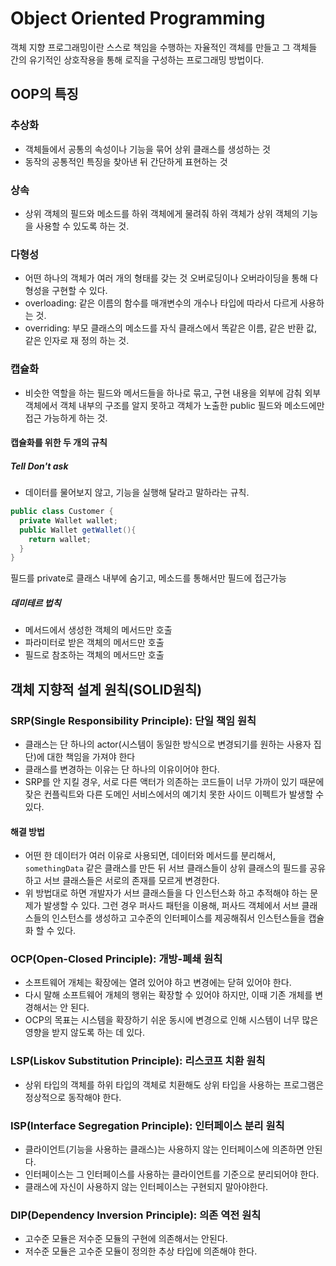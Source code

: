 # Object Oriented Programming

객체 지향 프로그래밍이란 스스로 책임을 수행하는 자율적인 객체를 만들고 그 객체들 간의 유기적인 상호작용을 통해 로직을 구성하는 프로그래밍 방법이다.

## OOP의 특징

### 추상화

- 객체들에서 공통의 속성이나 기능을 묶어 상위 클래스를 생성하는 것
- 동작의 공통적인 특징을 찾아낸 뒤 간단하게 표현하는 것

### 상속

- 상위 객체의 필드와 메소드를 하위 객체에게 물려줘 하위 객체가 상위 객체의 기능을 사용할 수 있도록 하는 것.

### 다형성

- 어떤 하나의 객체가 여러 개의 형태를 갖는 것 오버로딩이나 오버라이딩을 통해 다형성을 구현할 수 있다.
- overloading: 같은 이름의 함수를 매개변수의 개수나 타입에 따라서 다르게 사용하는 것.
- overriding: 부모 클래스의 메소드를 자식 클래스에서 똑같은 이름, 같은 반환 값, 같은 인자로 재 정의 하는 것.

### 캡슐화

- 비슷한 역할을 하는 필드와 메서드들을 하나로 묶고, 구현 내용을 외부에 감춰 외부 객체에서 객체 내부의 구조를 알지 못하고 객체가 노출한 public 필드와 메소드에만 접근 가능하게 하는 것.

#### 캡슐화를 위한 두 개의 규칙

##### Tell Don't ask

- 데이터를 물어보지 않고, 기능을 실행해 달라고 말하라는 규칙.

```java
public class Customer {
  private Wallet wallet;
  public Wallet getWallet(){
    return wallet;
  }
}

```

필드를 private로 클래스 내부에 숨기고, 메소드를 통해서만 필드에 접근가능

##### 데미테르 법칙

- 메서드에서 생성한 객체의 메서드만 호출
- 파라미터로 받은 객체의 메서드만 호출
- 필드로 참조하는 객체의 메서드만 호출

## 객체 지향적 설계 원칙(SOLID원칙)

### SRP(Single Responsibility Principle): 단일 책임 원칙

- 클래스는 단 하나의 actor(시스템이 동일한 방식으로 변경되기를 원하는 사용자 집단)에 대한 책임을 가져야 한다
- 클래스를 변경하는 이유는 단 하나의 이유이어야 한다.
- SRP를 안 지킬 경우, 서로 다른 액터가 의존하는 코드들이 너무 가까이 있기 때문에 잦은 컨플릭트와 다른 도메인 서비스에서의 예기치 못한 사이드 이펙트가 발생할 수 있다.

#### 해결 방법

- 어떤 한 데이터가 여러 이유로 사용되면, 데이터와 메서드를 분리해서, `somethingData` 같은 클래스를 만든 뒤 서브 클래스들이 상위 클래스의 필드를 공유하고 서브 클래스들은 서로의 존재를 모르게 변경한다.
- 위 방법대로 하면 개발자가 서브 클래스들을 다 인스턴스화 하고 추적해야 하는 문제가 발생할 수 있다. 그런 경우 퍼사드 패턴을 이용해, 퍼사드 객체에서 서브 클래스들의 인스턴스를 생성하고 고수준의 인터페이스를 제공해줘서 인스턴스들을 캡슐화 할 수 있다.

### OCP(Open-Closed Principle): 개방-폐쇄 원칙

- 소프트웨어 개체는 확장에는 열려 있어야 하고 변경에는 닫혀 있어야 한다.
- 다시 말해 소프트웨어 개체의 행위는 확장할 수 있어야 하지만, 이때 기존 개체를 변경해서는 안 된다.
- OCP의 목표는 시스템을 확장하기 쉬운 동시에 변경으로 인해 시스템이 너무 많은 영향을 받지 않도록 하는 데 있다.

### LSP(Liskov Substitution Principle): 리스코프 치환 원칙

- 상위 타입의 객체를 하위 타입의 객체로 치환해도 상위 타입을 사용하는 프로그램은 정상적으로 동작해야 한다.

### ISP(Interface Segregation Principle): 인터페이스 분리 원칙

- 클라이언트(기능을 사용하는 클래스)는 사용하지 않는 인터페이스에 의존하면 안된다.
- 인터페이스는 그 인터페이스를 사용하는 클라이언트를 기준으로 분리되어야 한다.
- 클래스에 자신이 사용하지 않는 인터페이스는 구현되지 말아야한다.

### DIP(Dependency Inversion Principle): 의존 역전 원칙

- 고수준 모듈은 저수준 모듈의 구현에 의존해서는 안된다.
- 저수준 모듈은 고수준 모듈이 정의한 추상 타입에 의존해야 한다.
